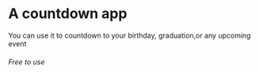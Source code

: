# A countdown app

You can use it to countdown to your birthday, graduation,or any upcoming event

###### Free to use
